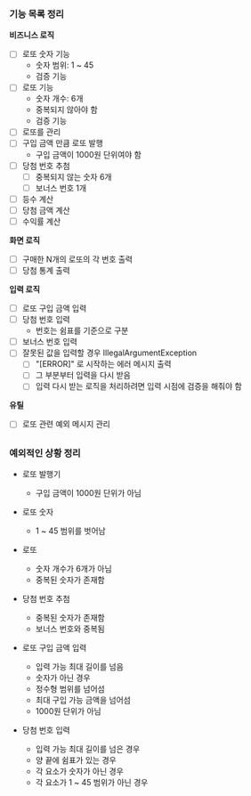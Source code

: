 ### 기능 목록 정리

**비즈니스 로직**

- [ ] 로또 숫자 기능
    - 숫자 범위: 1 ~ 45
    - 검증 기능
- [ ] 로또 기능
    - 숫자 개수: 6개
    - 중복되지 않아야 함
    - 검증 기능
- [ ] 로또를 관리
- [ ] 구입 금액 만큼 로또 발행
    - 구입 금액이 1000원 단위여야 함
- [ ] 당첨 번호 추첨
    - [ ] 중복되지 않는 숫자 6개
    - [ ] 보너스 번호 1개
- [ ] 등수 계산
- [ ] 당첨 금액 계산
- [ ] 수익률 계산

**화면 로직**

- [ ] 구매한 N개의 로또의 각 번호 출력
- [ ] 당첨 통계 출력

**입력 로직**

- [ ] 로또 구입 금액 입력
- [ ] 당첨 번호 입력
    - 번호는 쉼표를 기준으로 구분
- [ ] 보너스 번호 입력
- [ ] 잘못된 값을 입력할 경우 IllegalArgumentException
    - [ ] "[ERROR]" 로 시작하는 에러 메시지 출력
    - [ ] 그 부분부터 입력을 다시 받음
    - [ ] 입력 다시 받는 로직을 처리하려면 입력 시점에 검증을 해줘야 함

**유틸**

- [ ] 로또 관련 예외 메시지 관리

##

### 예외적인 상황 정리

- 로또 발행기
    - 구입 금액이 1000원 단위가 아님
- 로또 숫자
    - 1 ~ 45 범위를 벗어남
- 로또
    - 숫자 개수가 6개가 아님
    - 중복된 숫자가 존재함
- 당첨 번호 추첨
    - 중복된 숫자가 존재함
    - 보너스 번호와 중복됨

- 로또 구입 금액 입력
    - 입력 가능 최대 길이를 넘음
    - 숫자가 아닌 경우
    - 정수형 범위를 넘어섬
    - 최대 구입 가능 금액을 넘어섬
    - 1000원 단위가 아님

- 당첨 번호 입력
    - 입력 가능 최대 길이를 넘은 경우
    - 양 끝에 쉼표가 있는 경우
    - 각 요소가 숫자가 아닌 경우
    - 각 요소가 1 ~ 45 범위가 아닌 경우